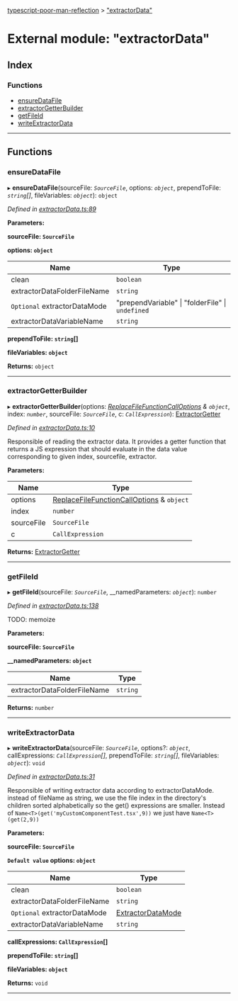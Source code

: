 [typescript-poor-man-reflection](../README.md) > ["extractorData"](../modules/_extractordata_.md)

# External module: "extractorData"

## Index

### Functions

* [ensureDataFile](_extractordata_.md#ensuredatafile)
* [extractorGetterBuilder](_extractordata_.md#extractorgetterbuilder)
* [getFileId](_extractordata_.md#getfileid)
* [writeExtractorData](_extractordata_.md#writeextractordata)

---

## Functions

<a id="ensuredatafile"></a>

###  ensureDataFile

▸ **ensureDataFile**(sourceFile: *`SourceFile`*, options: *`object`*, prependToFile: *`string`[]*, fileVariables: *`object`*): `object`

*Defined in [extractorData.ts:89](https://github.com/cancerberoSgx/typescript-poor-man-reflection/blob/d8ab253/src/extractorData.ts#L89)*

**Parameters:**

**sourceFile: `SourceFile`**

**options: `object`**

| Name | Type |
| ------ | ------ |
| clean | `boolean` |
| extractorDataFolderFileName | `string` |
| `Optional` extractorDataMode | "prependVariable" \| "folderFile" \| `undefined` |
| extractorDataVariableName | `string` |

**prependToFile: `string`[]**

**fileVariables: `object`**

**Returns:** `object`

___
<a id="extractorgetterbuilder"></a>

###  extractorGetterBuilder

▸ **extractorGetterBuilder**(options: *[ReplaceFileFunctionCallOptions](../interfaces/_types_.replacefilefunctioncalloptions.md) & `object`*, index: *`number`*, sourceFile: *`SourceFile`*, c: *`CallExpression`*): [ExtractorGetter](_types_.md#extractorgetter)

*Defined in [extractorData.ts:10](https://github.com/cancerberoSgx/typescript-poor-man-reflection/blob/d8ab253/src/extractorData.ts#L10)*

Responsible of reading the extractor data. It provides a getter function that returns a JS expression that should evaluate in the data value corresponding to given index, sourcefile, extractor.

**Parameters:**

| Name | Type |
| ------ | ------ |
| options | [ReplaceFileFunctionCallOptions](../interfaces/_types_.replacefilefunctioncalloptions.md) & `object` |
| index | `number` |
| sourceFile | `SourceFile` |
| c | `CallExpression` |

**Returns:** [ExtractorGetter](_types_.md#extractorgetter)

___
<a id="getfileid"></a>

###  getFileId

▸ **getFileId**(sourceFile: *`SourceFile`*, __namedParameters: *`object`*): `number`

*Defined in [extractorData.ts:138](https://github.com/cancerberoSgx/typescript-poor-man-reflection/blob/d8ab253/src/extractorData.ts#L138)*

TODO: memoize

**Parameters:**

**sourceFile: `SourceFile`**

**__namedParameters: `object`**

| Name | Type |
| ------ | ------ |
| extractorDataFolderFileName | `string` |

**Returns:** `number`

___
<a id="writeextractordata"></a>

###  writeExtractorData

▸ **writeExtractorData**(sourceFile: *`SourceFile`*, options?: *`object`*, callExpressions: *`CallExpression`[]*, prependToFile: *`string`[]*, fileVariables: *`object`*): `void`

*Defined in [extractorData.ts:31](https://github.com/cancerberoSgx/typescript-poor-man-reflection/blob/d8ab253/src/extractorData.ts#L31)*

Responsible of writing extractor data according to extractorDataMode. instead of fileName as string, we use the file index in the directory's children sorted alphabetically so the get() expressions are smaller. Instead of `Name<T>(get('myCustomComponentTest.tsx',9))` we just have `Name<T>(get(2,9))`

**Parameters:**

**sourceFile: `SourceFile`**

**`Default value` options: `object`**

| Name | Type |
| ------ | ------ |
| clean | `boolean` |
| extractorDataFolderFileName | `string` |
| `Optional` extractorDataMode | [ExtractorDataMode](_types_.md#extractordatamode) |
| extractorDataVariableName | `string` |

**callExpressions: `CallExpression`[]**

**prependToFile: `string`[]**

**fileVariables: `object`**

**Returns:** `void`

___

